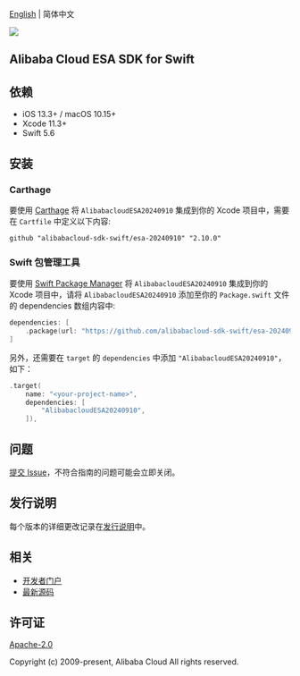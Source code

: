[English](README.md) | 简体中文

![](https://aliyunsdk-pages.alicdn.com/icons/AlibabaCloud.svg)

## Alibaba Cloud ESA SDK for Swift

## 依赖

- iOS 13.3+ / macOS 10.15+
- Xcode 11.3+
- Swift 5.6

## 安装

### Carthage

要使用 [Carthage](https://github.com/Carthage/Carthage) 将 `AlibabacloudESA20240910` 集成到你的 Xcode 项目中，需要在 `Cartfile` 中定义以下内容:

```ogdl
github "alibabacloud-sdk-swift/esa-20240910" "2.10.0"
```

### Swift 包管理工具

要使用 [Swift Package Manager](https://swift.org/package-manager/) 将 `AlibabacloudESA20240910` 集成到你的 Xcode 项目中，请将 `AlibabacloudESA20240910` 添加至你的 `Package.swift` 文件的 dependencies 数组内容中:

```swift
dependencies: [
    .package(url: "https://github.com/alibabacloud-sdk-swift/esa-20240910.git", from: "2.10.0")
]
```

另外，还需要在 `target` 的 `dependencies` 中添加 `"AlibabacloudESA20240910"`，如下：

```swift
.target(
    name: "<your-project-name>",
    dependencies: [
        "AlibabacloudESA20240910",
    ]),
```

## 问题

[提交 Issue](https://github.com/alibabacloud-sdk-swift/esa-20240910/issues/new)，不符合指南的问题可能会立即关闭。

## 发行说明

每个版本的详细更改记录在[发行说明](./ChangeLog.txt)中。

## 相关

* [开发者门户](https://next.api.aliyun.com/home)
* [最新源码](https://github.com/alibabacloud-sdk-swift/esa-20240910)

## 许可证

[Apache-2.0](http://www.apache.org/licenses/LICENSE-2.0)

Copyright (c) 2009-present, Alibaba Cloud All rights reserved.
